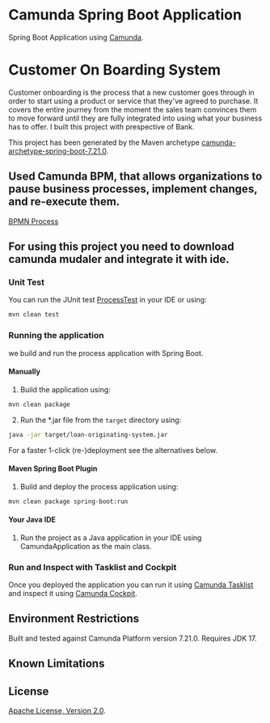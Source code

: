 # Camunda Spring Boot Application
Spring Boot Application using [Camunda](http://docs.camunda.org).

# Customer On Boarding System
Customer onboarding is the process that a new customer goes through in order to start using a product or service that they've agreed to purchase. It covers the entire journey from the moment the sales team convinces them to move forward until they are fully integrated into using what your business has to offer. I built this project with prespective of Bank.

This project has been generated by the Maven archetype
[camunda-archetype-spring-boot-7.21.0](https://docs.camunda.org/manual/latest/user-guide/process-applications/maven-archetypes/).

## Used Camunda BPM, that allows organizations to pause business processes, implement changes, and re-execute them.
[BPMN Process](src/main/resources/process.bpmn)

## For using this project you need to download camunda mudaler and integrate it with ide.

### Unit Test
You can run the JUnit test [ProcessTest](src/test/java/com/mbi/loan/originating/system/ProcessTest.java) in your IDE or using:

```bash
mvn clean test
```

### Running the application
we build and run the process application with Spring Boot.

#### Manually
1. Build the application using:

```bash
mvn clean package
```
2. Run the *.jar file from the `target` directory using:

```bash
java -jar target/loan-originating-system.jar
```

For a faster 1-click (re-)deployment see the alternatives below.

#### Maven Spring Boot Plugin
1. Build and deploy the process application using:

```bash
mvn clean package spring-boot:run
```

#### Your Java IDE
1. Run the project as a Java application in your IDE using CamundaApplication as the main class.

### Run and Inspect with Tasklist and Cockpit
Once you deployed the application you can run it using
[Camunda Tasklist](http://docs.camunda.org/latest/guides/user-guide/#tasklist)
and inspect it using
[Camunda Cockpit](http://docs.camunda.org/latest/guides/user-guide/#cockpit).

## Environment Restrictions
Built and tested against Camunda Platform version 7.21.0.
Requires JDK 17.

## Known Limitations

## License
[Apache License, Version 2.0](http://www.apache.org/licenses/LICENSE-2.0).

<!-- Tweet
New @Camunda example: Camunda Spring Boot Application - Spring Boot Application using [Camunda](http://docs.camunda.org). https://github.com/camunda-consulting/code/tree/master/snippets/loan-originating-system
-->
